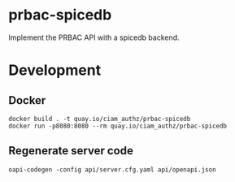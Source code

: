 # prbac-spicedb
Implement the PRBAC API with a spicedb backend.

# Development
## Docker
```
docker build . -t quay.io/ciam_authz/prbac-spicedb
docker run -p8080:8080 --rm quay.io/ciam_authz/prbac-spicedb
```
## Regenerate server code
`oapi-codegen -config api/server.cfg.yaml api/openapi.json`